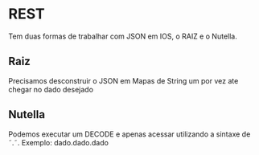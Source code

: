 # REST
Tem duas formas de trabalhar com JSON em IOS, o RAIZ e o Nutella.

## Raiz
Precisamos desconstruir o JSON em Mapas de String um por vez ate chegar no dado desejado

## Nutella
Podemos executar um DECODE e apenas acessar utilizando a sintaxe de ˜.˜. Exemplo: dado.dado.dado

